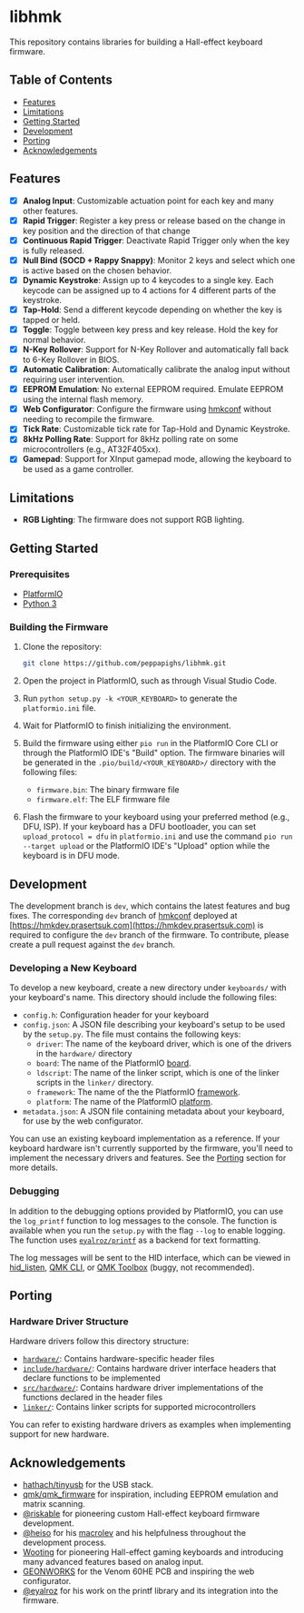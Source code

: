 # libhmk

This repository contains libraries for building a Hall-effect keyboard firmware.

## Table of Contents

- [Features](#features)
- [Limitations](#limitations)
- [Getting Started](#getting-started)
- [Development](#development)
- [Porting](#porting)
- [Acknowledgements](#acknowledgements)

## Features

- [x] **Analog Input**: Customizable actuation point for each key and many other features.
- [x] **Rapid Trigger**: Register a key press or release based on the change in key position and the direction of that change
- [x] **Continuous Rapid Trigger**: Deactivate Rapid Trigger only when the key is fully released.
- [x] **Null Bind (SOCD + Rappy Snappy)**: Monitor 2 keys and select which one is active based on the chosen behavior.
- [x] **Dynamic Keystroke**: Assign up to 4 keycodes to a single key. Each keycode can be assigned up to 4 actions for 4 different parts of the keystroke.
- [x] **Tap-Hold**: Send a different keycode depending on whether the key is tapped or held.
- [x] **Toggle**: Toggle between key press and key release. Hold the key for normal behavior.
- [x] **N-Key Rollover**: Support for N-Key Rollover and automatically fall back to 6-Key Rollover in BIOS.
- [x] **Automatic Calibration**: Automatically calibrate the analog input without requiring user intervention.
- [x] **EEPROM Emulation**: No external EEPROM required. Emulate EEPROM using the internal flash memory.
- [x] **Web Configurator**: Configure the firmware using [hmkconf](https://github.com/peppapighs/hmkconf) without needing to recompile the firmware.
- [x] **Tick Rate**: Customizable tick rate for Tap-Hold and Dynamic Keystroke.
- [x] **8kHz Polling Rate**: Support for 8kHz polling rate on some microcontrollers (e.g., AT32F405xx).
- [x] **Gamepad**: Support for XInput gamepad mode, allowing the keyboard to be used as a game controller.

## Limitations

- **RGB Lighting**: The firmware does not support RGB lighting.

## Getting Started

### Prerequisites

- [PlatformIO](https://platformio.org/)
- [Python 3](https://www.python.org/)

### Building the Firmware

1. Clone the repository:

   ```bash
   git clone https://github.com/peppapighs/libhmk.git
   ```

2. Open the project in PlatformIO, such as through Visual Studio Code.

3. Run `python setup.py -k <YOUR_KEYBOARD>` to generate the `platformio.ini` file.

4. Wait for PlatformIO to finish initializing the environment.

5. Build the firmware using either `pio run` in the PlatformIO Core CLI or through the PlatformIO IDE's "Build" option. The firmware binaries will be generated in the `.pio/build/<YOUR_KEYBOARD>/` directory with the following files:

   - `firmware.bin`: The binary firmware file
   - `firmware.elf`: The ELF firmware file

6. Flash the firmware to your keyboard using your preferred method (e.g., DFU, ISP). If your keyboard has a DFU bootloader, you can set `upload_protocol = dfu` in `platformio.ini` and use the command `pio run --target upload` or the PlatformIO IDE's "Upload" option while the keyboard is in DFU mode.

## Development

The development branch is `dev`, which contains the latest features and bug fixes. The corresponding `dev` branch of [hmkconf](https://github.com/peppapighs/hmkconf/tree/dev) deployed at [https://hmkdev.prasertsuk.com](https://hmkdev.prasertsuk.com) is required to configure the `dev` branch of the firmware. To contribute, please create a pull request against the `dev` branch.

### Developing a New Keyboard

To develop a new keyboard, create a new directory under `keyboards/` with your keyboard's name. This directory should include the following files:

- `config.h`: Configuration header for your keyboard
- `config.json`: A JSON file describing your keyboard's setup to be used by the `setup.py`. The file must contains the following keys:
  - `driver`: The name of the keyboard driver, which is one of the drivers in the `hardware/` directory
  - `board`: The name of the PlatformIO [board](https://docs.platformio.org/en/latest/boards/index.html).
  - `ldscript`: The name of the linker script, which is one of the linker scripts in the `linker/` directory.
  - `framework`: The name of the the PlatformIO [framework](https://docs.platformio.org/en/latest/frameworks/index.html).
  - `platform`: The name of the PlatformIO [platform](https://docs.platformio.org/en/latest/platforms/index.html).
- `metadata.json`: A JSON file containing metadata about your keyboard, for use by the web configurator.

You can use an existing keyboard implementation as a reference. If your keyboard hardware isn't currently supported by the firmware, you'll need to implement the necessary drivers and features. See the [Porting](#porting) section for more details.

### Debugging

In addition to the debugging options provided by PlatformIO, you can use the `log_printf` function to log messages to the console. The function is available when you run the `setup.py` with the flag `--log` to enable logging. The function uses [`eyalroz/printf`](https://github.com/eyalroz/printf) as a backend for text formatting.

The log messages will be sent to the HID interface, which can be viewed in [hid_listen](https://www.pjrc.com/teensy/hid_listen.html), [QMK CLI](https://docs.qmk.fm/cli_commands#qmk-console), or [QMK Toolbox](https://qmk.fm/toolbox) (buggy, not recommended).

## Porting

### Hardware Driver Structure

Hardware drivers follow this directory structure:

- [`hardware/`](hardware/): Contains hardware-specific header files
- [`include/hardware/`](include/hardware/): Contains hardware driver interface headers that declare functions to be implemented
- [`src/hardware/`](src/hardware/): Contains hardware driver implementations of the functions declared in the header files
- [`linker/`](linker/): Contains linker scripts for supported microcontrollers

You can refer to existing hardware drivers as examples when implementing support for new hardware.

## Acknowledgements

- [hathach/tinyusb](https://github.com/hathach/tinyusb) for the USB stack.
- [qmk/qmk_firmware](https://github.com/qmk/qmk_firmware) for inspiration, including EEPROM emulation and matrix scanning.
- [@riskable](https://github.com/riskable) for pioneering custom Hall-effect keyboard firmware development.
- [@heiso](https://github.com/heiso/) for his [macrolev](https://github.com/heiso/macrolev) and his helpfulness throughout the development process.
- [Wooting](https://wooting.io/) for pioneering Hall-effect gaming keyboards and introducing many advanced features based on analog input.
- [GEONWORKS](https://geon.works/) for the Venom 60HE PCB and inspiring the web configurator.
- [@eyalroz](https://github.com/eyalroz) for his work on the printf library and its integration into the firmware.
